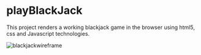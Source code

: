 # playBlackJack
This project renders a working blackjack game in the browser using html5, css and Javascript technologies.

![blackjackwireframe](blob:https://whimsical.com/128c8a10-97e1-974c-9a07-8886884befba)
